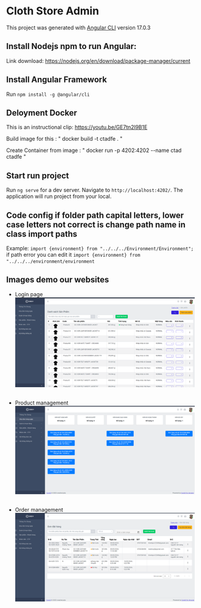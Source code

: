 # Cloth Store Admin

This project was generated with [Angular CLI](https://github.com/angular/angular-cli) version 17.0.3

## Install Nodejs npm to run Angular:
Link download: https://nodejs.org/en/download/package-manager/current

## Install Angular Framework
Run `npm install -g @angular/cli`

## Deloyment Docker
This is an instructional clip: https://youtu.be/GE7tn2l9B1E

Build image for this : " docker build -t ctadfe . "

Create Container from image : " docker run -p 4202:4202 --name ctad ctadfe "

## Start run project

Run `ng serve` for a dev server. Navigate to `http://localhost:4202/`. The application will run project from your local.

## Code config if folder path capital letters, lower case letters not correct is change path name in class import paths

Example: `import {environment} from "../../../Environment/Environment";` if path error you can edit it `import {environment} from "../../../environment/environment`

## Images demo our websites
  - Login page
    ![product-list](src/assets/images/Screenshot%202024-05-20%20002025.png)

    ##
  - Product management
    ![product-list](src/assets/images/Screenshot%202024-05-20%20002322.png)

    ##
  - Order management
    ![product-list](src/assets/images/Screenshot%202024-05-20%20002346.png)
